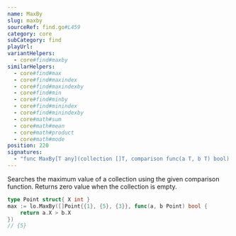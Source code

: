 ```yaml
---
name: MaxBy
slug: maxby
sourceRef: find.go#L459
category: core
subCategory: find
playUrl: 
variantHelpers:
  - core#find#maxby
similarHelpers:
  - core#find#max
  - core#find#maxindex
  - core#find#maxindexby
  - core#find#min
  - core#find#minby
  - core#find#minindex
  - core#find#minindexby
  - core#math#sum
  - core#math#mean
  - core#math#product
  - core#math#mode
position: 220
signatures:
  - "func MaxBy[T any](collection []T, comparison func(a T, b T) bool) T"
---
```


Searches the maximum value of a collection using the given comparison function. Returns zero value when the collection is empty.

```go
type Point struct{ X int }
max := lo.MaxBy([]Point{{1}, {5}, {3}}, func(a, b Point) bool {
    return a.X > b.X
})
// {5}
```



